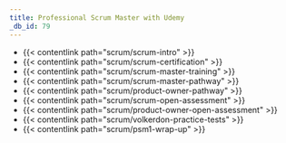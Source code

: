 ```yaml
---
title: Professional Scrum Master with Udemy
_db_id: 79
---
```


- {{< contentlink path="scrum/scrum-intro" >}}
- {{< contentlink path="scrum/scrum-certification" >}}
- {{< contentlink path="scrum/scrum-master-training" >}}
- {{< contentlink path="scrum/scrum-master-pathway" >}}
- {{< contentlink path="scrum/product-owner-pathway" >}}
- {{< contentlink path="scrum/scrum-open-assessment" >}}
- {{< contentlink path="scrum/product-owner-open-assessment" >}}
- {{< contentlink path="scrum/volkerdon-practice-tests" >}}
- {{< contentlink path="scrum/psm1-wrap-up" >}}
